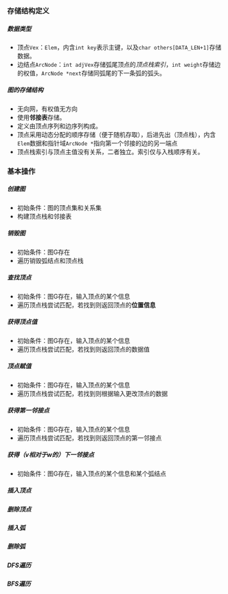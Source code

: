 ### 存储结构定义
##### 数据类型
- 顶点`Vex`：`Elem`，内含`int key`表示主键，以及`char others[DATA_LEN+1]`存储数据。
- 边结点`ArcNode`：`int adjVex`存储弧尾顶点的*顶点栈索引*，`int weight`存储边的权值，`ArcNode *next`存储同弧尾的下一条弧的弧头。
##### 图的存储结构
- 无向网，有权值无方向
- 使用**邻接表**存储。
- 定义由顶点序列和边序列构成。
- 顶点采用动态分配的顺序存储（便于随机存取），后进先出（顶点栈），内含`Elem`数据和指针域`ArcNode *`指向第一个邻接的边的另一端点
- 顶点栈索引与顶点主值没有关系，二者独立。索引仅与入栈顺序有关。
### 基本操作
##### 创建图
- 初始条件：图的顶点集和关系集
- 构建顶点栈和邻接表
##### 销毁图
- 初始条件：图G存在
- 遍历销毁弧结点和顶点栈
##### 查找顶点
- 初始条件：图G存在，输入顶点的某个信息
- 遍历顶点栈尝试匹配，若找到则返回顶点的**位置信息**
##### 获得顶点值
- 初始条件：图G存在，输入顶点的某个信息
- 遍历顶点栈尝试匹配，若找到则返回顶点的数据值
##### 顶点赋值
- 初始条件：图G存在，输入顶点的某个信息
- 遍历顶点栈尝试匹配，若找到则根据输入更改顶点的数据
##### 获得第一邻接点
- 初始条件：图G存在，输入顶点的某个信息
- 遍历顶点栈尝试匹配，若找到则返回顶点的第一邻接点
##### 获得（v相对于w的）下一邻接点
- 初始条件：图G存在，输入顶点的某个信息和某个弧结点

##### 插入顶点
##### 删除顶点
##### 插入弧
##### 删除弧
##### DFS遍历
##### BFS遍历
